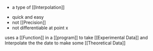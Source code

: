  * a type of [[Interpolation]]
- quick and easy
- not [[Precision]]
- not differentiable at point x 

uses a [[Function]] in a [[program]] to take [[Experimental Data]] and Interpolate the the date to make some [[Theoretical Data]]